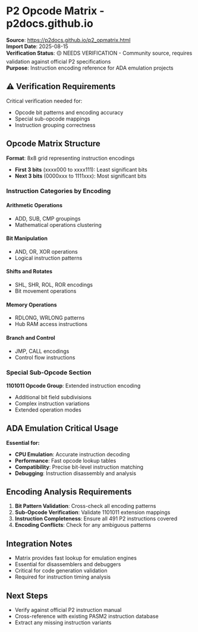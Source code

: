 # P2 Opcode Matrix - p2docs.github.io

**Source**: https://p2docs.github.io/p2_opmatrix.html  
**Import Date**: 2025-08-15  
**Verification Status**: 🟡 NEEDS VERIFICATION - Community source, requires validation against official P2 specifications  
**Purpose**: Instruction encoding reference for ADA emulation projects

## ⚠️ Verification Requirements

Critical verification needed for:
- Opcode bit patterns and encoding accuracy
- Special sub-opcode mappings
- Instruction grouping correctness

## Opcode Matrix Structure

**Format**: 8x8 grid representing instruction encodings
- **First 3 bits** (xxxx000 to xxxx111): Least significant bits
- **Next 3 bits** (0000xxx to 1111xxx): Most significant bits

### Instruction Categories by Encoding

#### Arithmetic Operations
- ADD, SUB, CMP groupings
- Mathematical operations clustering

#### Bit Manipulation
- AND, OR, XOR operations
- Logical instruction patterns

#### Shifts and Rotates  
- SHL, SHR, ROL, ROR encodings
- Bit movement operations

#### Memory Operations
- RDLONG, WRLONG patterns
- Hub RAM access instructions

#### Branch and Control
- JMP, CALL encodings
- Control flow instructions

### Special Sub-Opcode Section

**1101011 Opcode Group**: Extended instruction encoding
- Additional bit field subdivisions
- Complex instruction variations
- Extended operation modes

## ADA Emulation Critical Usage

**Essential for:**
- **CPU Emulation**: Accurate instruction decoding
- **Performance**: Fast opcode lookup tables
- **Compatibility**: Precise bit-level instruction matching
- **Debugging**: Instruction disassembly and analysis

## Encoding Analysis Requirements

1. **Bit Pattern Validation**: Cross-check all encoding patterns
2. **Sub-Opcode Verification**: Validate 1101011 extension mappings
3. **Instruction Completeness**: Ensure all 491 P2 instructions covered
4. **Encoding Conflicts**: Check for any ambiguous patterns

## Integration Notes

- Matrix provides fast lookup for emulation engines
- Essential for disassemblers and debuggers
- Critical for code generation validation
- Required for instruction timing analysis

## Next Steps
- Verify against official P2 instruction manual
- Cross-reference with existing PASM2 instruction database
- Extract any missing instruction variants